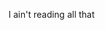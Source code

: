 I ain't reading all that                                                      
                                                                
                                                                
                                                                
                                                                
                                                                
                                                                
                                                                
                                                                
                                                                
                                                                
                                                                
                                                                
                                                                
                                                                
                                                                
                                                                
                                                                
